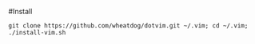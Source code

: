 #Install

``git clone https://github.com/wheatdog/dotvim.git ~/.vim; cd ~/.vim; ./install-vim.sh``

